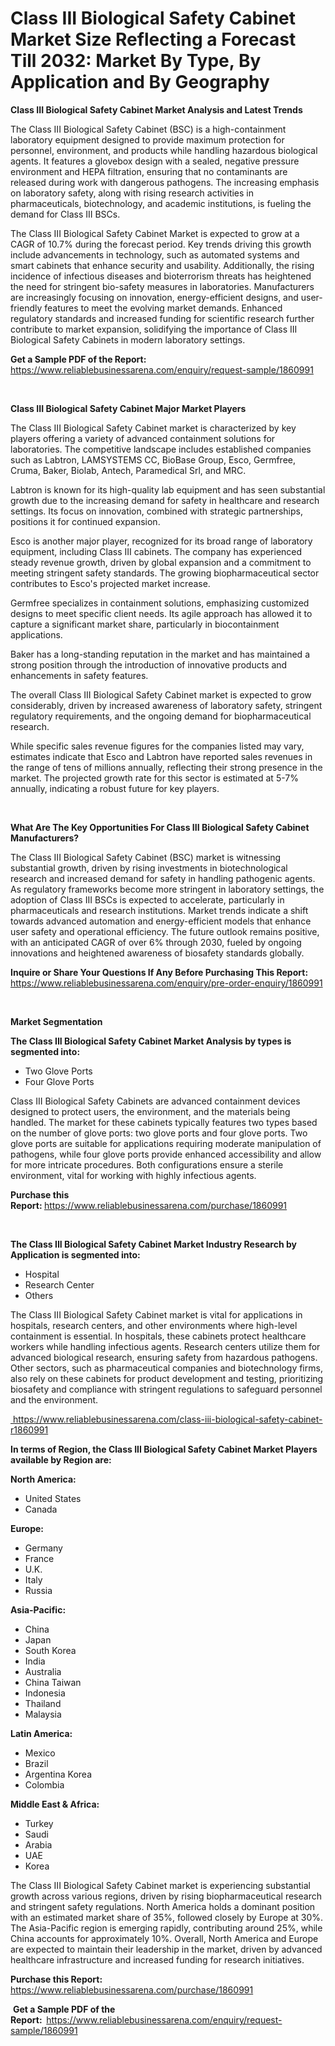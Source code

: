 <p><h1>Class III Biological Safety Cabinet Market Size Reflecting a Forecast Till 2032: Market By Type, By Application and By Geography</h1></p><p><strong>Class III Biological Safety Cabinet Market Analysis and Latest Trends</strong></p>
<p><p>The Class III Biological Safety Cabinet (BSC) is a high-containment laboratory equipment designed to provide maximum protection for personnel, environment, and products while handling hazardous biological agents. It features a glovebox design with a sealed, negative pressure environment and HEPA filtration, ensuring that no contaminants are released during work with dangerous pathogens. The increasing emphasis on laboratory safety, along with rising research activities in pharmaceuticals, biotechnology, and academic institutions, is fueling the demand for Class III BSCs.</p><p>The Class III Biological Safety Cabinet Market is expected to grow at a CAGR of 10.7% during the forecast period. Key trends driving this growth include advancements in technology, such as automated systems and smart cabinets that enhance security and usability. Additionally, the rising incidence of infectious diseases and bioterrorism threats has heightened the need for stringent bio-safety measures in laboratories. Manufacturers are increasingly focusing on innovation, energy-efficient designs, and user-friendly features to meet the evolving market demands. Enhanced regulatory standards and increased funding for scientific research further contribute to market expansion, solidifying the importance of Class III Biological Safety Cabinets in modern laboratory settings.</p></p>
<p><strong>Get a Sample PDF of the Report:&nbsp;</strong> <a href="https://www.reliablebusinessarena.com/enquiry/request-sample/1860991?utm_campaign=3196&utm_medium=2&utm_source=Github&utm_content=ia&utm_term=13042025&utm_id=class-iii-biological-safety-cabinet">https://www.reliablebusinessarena.com/enquiry/request-sample/1860991</a></p>
<p>&nbsp;</p>
<p><strong>Class III Biological Safety Cabinet Major Market Players</strong></p>
<p><p>The Class III Biological Safety Cabinet market is characterized by key players offering a variety of advanced containment solutions for laboratories. The competitive landscape includes established companies such as Labtron, LAMSYSTEMS CC, BioBase Group, Esco, Germfree, Cruma, Baker, Biolab, Antech, Paramedical Srl, and MRC. </p><p>Labtron is known for its high-quality lab equipment and has seen substantial growth due to the increasing demand for safety in healthcare and research settings. Its focus on innovation, combined with strategic partnerships, positions it for continued expansion. </p><p>Esco is another major player, recognized for its broad range of laboratory equipment, including Class III cabinets. The company has experienced steady revenue growth, driven by global expansion and a commitment to meeting stringent safety standards. The growing biopharmaceutical sector contributes to Esco's projected market increase.</p><p>Germfree specializes in containment solutions, emphasizing customized designs to meet specific client needs. Its agile approach has allowed it to capture a significant market share, particularly in biocontainment applications. </p><p>Baker has a long-standing reputation in the market and has maintained a strong position through the introduction of innovative products and enhancements in safety features. </p><p>The overall Class III Biological Safety Cabinet market is expected to grow considerably, driven by increased awareness of laboratory safety, stringent regulatory requirements, and the ongoing demand for biopharmaceutical research.</p><p>While specific sales revenue figures for the companies listed may vary, estimates indicate that Esco and Labtron have reported sales revenues in the range of tens of millions annually, reflecting their strong presence in the market. The projected growth rate for this sector is estimated at 5-7% annually, indicating a robust future for key players.</p></p>
<p>&nbsp;</p>
<p><strong>What Are The Key Opportunities For Class III Biological Safety Cabinet Manufacturers?</strong></p>
<p><p>The Class III Biological Safety Cabinet (BSC) market is witnessing substantial growth, driven by rising investments in biotechnological research and increased demand for safety in handling pathogenic agents. As regulatory frameworks become more stringent in laboratory settings, the adoption of Class III BSCs is expected to accelerate, particularly in pharmaceuticals and research institutions. Market trends indicate a shift towards advanced automation and energy-efficient models that enhance user safety and operational efficiency. The future outlook remains positive, with an anticipated CAGR of over 6% through 2030, fueled by ongoing innovations and heightened awareness of biosafety standards globally.</p></p>
<p><strong>Inquire or Share Your Questions If Any Before Purchasing This Report:</strong> <a href="https://www.reliablebusinessarena.com/enquiry/pre-order-enquiry/1860991?utm_campaign=3196&utm_medium=2&utm_source=Github&utm_content=ia&utm_term=13042025&utm_id=class-iii-biological-safety-cabinet">https://www.reliablebusinessarena.com/enquiry/pre-order-enquiry/1860991</a></p>
<p>&nbsp;</p>
<p><strong>Market Segmentation</strong></p>
<p><strong>The Class III Biological Safety Cabinet Market Analysis by types is segmented into:</strong></p>
<p><ul><li>Two Glove Ports</li><li>Four Glove Ports</li></ul></p>
<p><p>Class III Biological Safety Cabinets are advanced containment devices designed to protect users, the environment, and the materials being handled. The market for these cabinets typically features two types based on the number of glove ports: two glove ports and four glove ports. Two glove ports are suitable for applications requiring moderate manipulation of pathogens, while four glove ports provide enhanced accessibility and allow for more intricate procedures. Both configurations ensure a sterile environment, vital for working with highly infectious agents.</p></p>
<p><strong>Purchase this Report:&nbsp;</strong><a href="https://www.reliablebusinessarena.com/purchase/1860991?utm_campaign=3196&utm_medium=2&utm_source=Github&utm_content=ia&utm_term=13042025&utm_id=class-iii-biological-safety-cabinet">https://www.reliablebusinessarena.com/purchase/1860991</a></p>
<p>&nbsp;</p>
<p><strong>The Class III Biological Safety Cabinet Market Industry Research by Application is segmented into:</strong></p>
<p><ul><li>Hospital</li><li>Research Center</li><li>Others</li></ul></p>
<p><p>The Class III Biological Safety Cabinet market is vital for applications in hospitals, research centers, and other environments where high-level containment is essential. In hospitals, these cabinets protect healthcare workers while handling infectious agents. Research centers utilize them for advanced biological research, ensuring safety from hazardous pathogens. Other sectors, such as pharmaceutical companies and biotechnology firms, also rely on these cabinets for product development and testing, prioritizing biosafety and compliance with stringent regulations to safeguard personnel and the environment.</p></p>
<p><a href="https://www.reliablebusinessarena.com/class-iii-biological-safety-cabinet-r1860991?utm_campaign=3196&utm_medium=2&utm_source=Github&utm_content=ia&utm_term=13042025&utm_id=class-iii-biological-safety-cabinet">&nbsp;https://www.reliablebusinessarena.com/class-iii-biological-safety-cabinet-r1860991</a></p>
<p><strong>In terms of Region, the Class III Biological Safety Cabinet Market Players available by Region are:</strong></p>
<p>
    <p> <strong> North America: </strong>
        <ul>
            <li>United States</li>
            <li>Canada</li>
        </ul>
        </p> 
    <p> <strong> Europe: </strong>
        <ul>
            <li>Germany</li>
            <li>France</li>
            <li>U.K.</li>
            <li>Italy</li>
            <li>Russia</li>
        </ul>
        </p> 
    <p> <strong> Asia-Pacific: </strong>
        <ul>
            <li>China</li>
            <li>Japan</li>
            <li>South Korea</li>
            <li>India</li>
            <li>Australia</li>
            <li>China Taiwan</li>
            <li>Indonesia</li>
            <li>Thailand</li>
            <li>Malaysia</li>
        </ul>
        </p> 
    <p> <strong> Latin America: </strong>
        <ul>
            <li>Mexico</li>
            <li>Brazil</li>
            <li>Argentina Korea</li>
            <li>Colombia</li>
        </ul>
        </p> 
    <p> <strong> Middle East & Africa: </strong>
        <ul>
            <li>Turkey</li>
            <li>Saudi</li>
            <li>Arabia</li>
            <li>UAE</li>
            <li>Korea</li>
        </ul>
    </p>
    </p>
<p><p>The Class III Biological Safety Cabinet market is experiencing substantial growth across various regions, driven by rising biopharmaceutical research and stringent safety regulations. North America holds a dominant position with an estimated market share of 35%, followed closely by Europe at 30%. The Asia-Pacific region is emerging rapidly, contributing around 25%, while China accounts for approximately 10%. Overall, North America and Europe are expected to maintain their leadership in the market, driven by advanced healthcare infrastructure and increased funding for research initiatives.</p></p>
<p><strong>Purchase this Report: </strong><a href="https://www.reliablebusinessarena.com/purchase/1860991?utm_campaign=3196&utm_medium=2&utm_source=Github&utm_content=ia&utm_term=13042025&utm_id=class-iii-biological-safety-cabinet">https://www.reliablebusinessarena.com/purchase/1860991</a></p>
<p>&nbsp;<strong>Get a Sample PDF of the Report:&nbsp;&nbsp;</strong><a href="https://www.reliablebusinessarena.com/enquiry/request-sample/1860991?utm_campaign=3196&utm_medium=2&utm_source=Github&utm_content=ia&utm_term=13042025&utm_id=class-iii-biological-safety-cabinet">https://www.reliablebusinessarena.com/enquiry/request-sample/1860991</a></p>
<p><strong></strong></p>
<p><p></p><p></p><p></p></p>